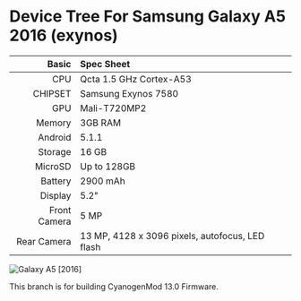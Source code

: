 Device Tree For Samsung Galaxy A5 2016 (exynos) 
===================================== 

Basic   | Spec Sheet
-------:|:-------------------------
CPU     | Qcta 1.5 GHz Cortex-A53
CHIPSET | Samsung Exynos 7580
GPU     | Mali-T720MP2
Memory  | 3GB RAM
Android | 5.1.1
Storage | 16 GB
MicroSD | Up to 128GB
Battery | 2900 mAh
Display | 5.2"
Front Camera  | 5 MP
Rear Camera  | 13 MP,  4128 x 3096 pixels, autofocus, LED flash


![Galaxy A5 [2016]](http://cdn2.gsmarena.com/vv/pics/samsung/samsung-galaxy-a5-2016-1.jpg "Galaxy A5 [2016]")

This branch is for building CyanogenMod 13.0 Firmware.

